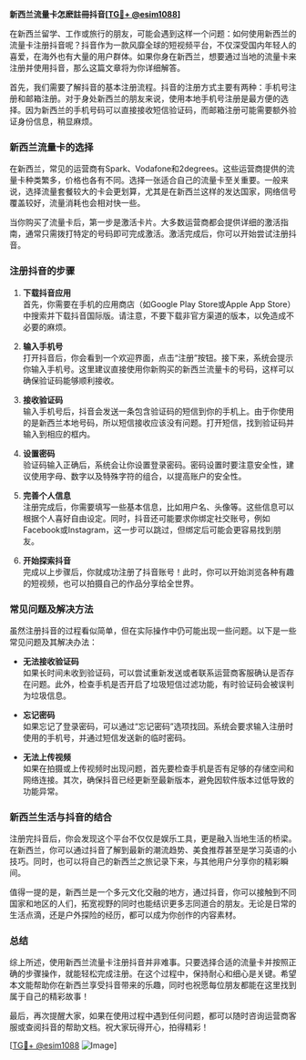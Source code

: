 **新西兰流量卡怎麽註冊抖音[[TG💪+ @esim1088](https://t.me/s/esim1088)]**

在新西兰留学、工作或旅行的朋友，可能会遇到这样一个问题：如何使用新西兰的流量卡注册抖音呢？抖音作为一款风靡全球的短视频平台，不仅深受国内年轻人的喜爱，在海外也有大量的用户群体。如果你身在新西兰，想要通过当地的流量卡来注册并使用抖音，那么这篇文章将为你详细解答。

首先，我们需要了解抖音的基本注册流程。抖音的注册方式主要有两种：手机号注册和邮箱注册。对于身处新西兰的朋友来说，使用本地手机号注册是最方便的选择。因为新西兰的手机号码可以直接接收短信验证码，而邮箱注册可能需要额外验证身份信息，稍显麻烦。

### **新西兰流量卡的选择**

在新西兰，常见的运营商有Spark、Vodafone和2degrees。这些运营商提供的流量卡种类繁多，价格也各有不同。选择一张适合自己的流量卡至关重要。一般来说，选择流量套餐较大的卡会更划算，尤其是在新西兰这样的发达国家，网络信号覆盖较好，流量消耗也会相对快一些。

当你购买了流量卡后，第一步是激活卡片。大多数运营商都会提供详细的激活指南，通常只需拨打特定的号码即可完成激活。激活完成后，你可以开始尝试注册抖音。

### **注册抖音的步骤**

1. **下载抖音应用**  
   首先，你需要在手机的应用商店（如Google Play Store或Apple App Store）中搜索并下载抖音国际版。请注意，不要下载非官方渠道的版本，以免造成不必要的麻烦。

2. **输入手机号**  
   打开抖音后，你会看到一个欢迎界面，点击“注册”按钮。接下来，系统会提示你输入手机号。这里建议直接使用你新购买的新西兰流量卡的号码，这样可以确保验证码能够顺利接收。

3. **接收验证码**  
   输入手机号后，抖音会发送一条包含验证码的短信到你的手机上。由于你使用的是新西兰本地号码，所以短信接收应该没有问题。打开短信，找到验证码并输入到相应的框内。

4. **设置密码**  
   验证码输入正确后，系统会让你设置登录密码。密码设置时要注意安全性，建议使用字母、数字以及特殊字符的组合，以提高账户的安全性。

5. **完善个人信息**  
   注册完成后，你需要填写一些基本信息，比如用户名、头像等。这些信息可以根据个人喜好自由设定。同时，抖音还可能要求你绑定社交账号，例如Facebook或Instagram，这一步可以跳过，但绑定后可能会更容易找到朋友。

6. **开始探索抖音**  
   完成以上步骤后，你就成功注册了抖音账号！此时，你可以开始浏览各种有趣的短视频，也可以拍摄自己的作品分享给全世界。

### **常见问题及解决方法**

虽然注册抖音的过程看似简单，但在实际操作中仍可能出现一些问题。以下是一些常见问题及其解决办法：

- **无法接收验证码**  
  如果长时间未收到验证码，可以尝试重新发送或者联系运营商客服确认是否存在问题。此外，检查手机是否开启了垃圾短信过滤功能，有时验证码会被误判为垃圾信息。

- **忘记密码**  
  如果忘记了登录密码，可以通过“忘记密码”选项找回。系统会要求输入注册时使用的手机号，并通过短信发送新的临时密码。

- **无法上传视频**  
  如果在拍摄或上传视频时出现问题，首先要检查手机是否有足够的存储空间和网络连接。其次，确保抖音已经更新至最新版本，避免因软件版本过低导致的功能异常。

### **新西兰生活与抖音的结合**

注册完抖音后，你会发现这个平台不仅仅是娱乐工具，更是融入当地生活的桥梁。在新西兰，你可以通过抖音了解到最新的潮流趋势、美食推荐甚至是学习英语的小技巧。同时，也可以将自己的新西兰之旅记录下来，与其他用户分享你的精彩瞬间。

值得一提的是，新西兰是一个多元文化交融的地方，通过抖音，你可以接触到不同国家和地区的人们，拓宽视野的同时也能结识更多志同道合的朋友。无论是日常的生活点滴，还是户外探险的经历，都可以成为你创作的内容素材。

### **总结**

综上所述，使用新西兰流量卡注册抖音并非难事。只要选择合适的流量卡并按照正确的步骤操作，就能轻松完成注册。在这个过程中，保持耐心和细心是关键。希望本文能帮助你在新西兰享受抖音带来的乐趣，同时也祝愿每位朋友都能在这里找到属于自己的精彩故事！

最后，再次提醒大家，如果在使用过程中遇到任何问题，都可以随时咨询运营商客服或查阅抖音的帮助文档。祝大家玩得开心，拍得精彩！

[[TG💪+ @esim1088](https://t.me/s/esim1088) ![Image](https://i.postimg.cc/4NQfJmqS/Snipaste-2025-05-13-00-14-12.png)]